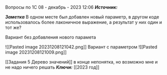 

Вопросы по 1С
 08 - декабрь - 2023  12:06 
***Источник:*** 

***Заметка*** 
В одном месте был добавлен новый параметр, в другом коде использовалось более лаконичное выражение, а результат у них один и тот же?

Вариант без добавления нового парамета

![[Pasted image 20231208121042.png]]
Вариант с параметром 
![[Pasted image 20231208121009.png]]

[[Задания 5 Дерево значений]] в конце непонятка, но возможно мне и не надо ничего решать
***Ключи:*** 
 [[2023 год]]